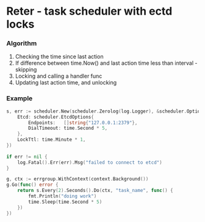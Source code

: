 # Reter - task scheduler with ectd locks

### Algorithm
1. Checking the time since last action
2. If difference between time.Now() and last action time less than interval - skipping
3. Locking and calling a handler func
4. Updating last action time, and unlocking


### Example
```go
s, err := scheduler.New(scheduler.Zerolog(log.Logger), &scheduler.Options{
	Etcd: scheduler.EtcdOptions{
		Endpoints:   []string{"127.0.0.1:2379"},
		DialTimeout: time.Second * 5,
	},
	LockTtl: time.Minute * 1,
})
	
if err != nil {
	log.Fatal().Err(err).Msg("failed to connect to etcd")
}

g, ctx := errgroup.WithContext(context.Background())
g.Go(func() error {
	return s.Every(2).Seconds().Do(ctx, "task_name", func() {
		fmt.Println("doing work")
		time.Sleep(time.Second * 5)
	})
})
```
